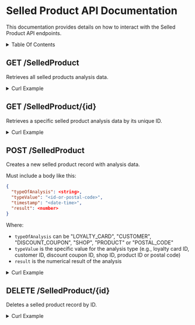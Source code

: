 # Selled Product API Documentation <!-- omit in toc -->

This documentation provides details on how to interact with the Selled Product API endpoints.

<details>
<summary>Table Of Contents</summary>

- [GET /SelledProduct](#get-selledproduct)
- [GET /SelledProduct/{id}](#get-selledproductid)
- [POST /SelledProduct](#post-selledproduct)
- [DELETE /SelledProduct/{id}](#delete-selledproductid)

</details>

## GET /SelledProduct

Retrieves all selled products analysis data.

<details>
<summary>Curl Example</summary>

```bash
curl -X 'GET' \
  'http://ec2-34-201-0-73.compute-1.amazonaws.com:8080/SelledProduct' \
  -H 'accept: application/json'
```

> In this example, the EC2 instance is accessed via its public DNS name `ec2-34-201-0-73.compute-1.amazonaws.com` on port `8080`. Replace this with your actual instance address if different.

</details>

## GET /SelledProduct/{id}

Retrieves a specific selled product analysis data by its unique ID.

<details>
<summary>Curl Example</summary>

```bash
curl -X 'GET' \
  'http://ec2-34-201-0-73.compute-1.amazonaws.com:8080/SelledProduct/{id}' \
  -H 'accept: application/json'
```

> In this example, the EC2 instance is accessed via its public DNS name `ec2-34-201-0-73.compute-1.amazonaws.com` on port `8080`. Replace this with your actual instance address if different.

</details>

## POST /SelledProduct

Creates a new selled product record with analysis data.

Must include a body like this:

```json
{
  "typeOfAnalysis": <string>,
  "typeValue": "<id-or-postal-code>",
  "timestamp": "<date-time>",
  "result": <number>
}
```

Where:

- `typeOfAnalysis` can be "LOYALTY_CARD", "CUSTOMER", "DISCOUNT_COUPON", "SHOP", "PRODUCT" or "POSTAL_CODE"
- `typeValue` is the specific value for the analysis type (e.g., loyalty card ID, customer ID, discount coupon ID, shop ID, product ID or postal code)
- `result` is the numerical result of the analysis

<details>
<summary>Curl Example</summary>

```bash
curl -X 'POST' \
  'http://ec2-34-201-0-73.compute-1.amazonaws.com:8080/SelledProduct' \
  -H 'accept: application/json' \
  -H 'Content-Type: application/json' \
  -d '{
    "typeOfAnalysis": "CUSTOMER",
    "typeValue": "1",
    "timestamp": "2022-03-10T12:15:50",
    "result": 10
}'
```

> In this example, the EC2 instance is accessed via its public DNS name `ec2-34-201-0-73.compute-1.amazonaws.com` on port `8080`. Replace this with your actual instance address if different.

</details>

## DELETE /SelledProduct/{id}

Deletes a selled product record by ID.

<details>
<summary>Curl Example</summary>

```bash
curl -X 'DELETE' \
  'http://ec2-34-201-0-73.compute-1.amazonaws.com:8080/SelledProduct/{id}' \
  -H 'accept: application/json'
```

> In this example, the EC2 instance is accessed via its public DNS name `ec2-34-201-0-73.compute-1.amazonaws.com` on port `8080`. Replace this with your actual instance address if different.

</details>
